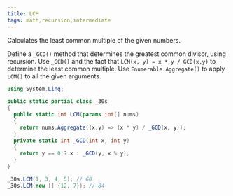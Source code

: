 ```yaml
---
title: LCM
tags: math,recursion,intermediate
---
```


Calculates the least common multiple of the given numbers.

Define a `_GCD()` method that determines the greatest common divisor, using recursion.
Use `_GCD()` and the fact that `LCM(x, y) = x * y / GCD(x,y)` to determine the least common multiple.
Use `Enumerable.Aggregate()` to apply `LCM()` to all the given arguments.

```csharp
using System.Linq;

public static partial class _30s 
{
  public static int LCM(params int[] nums)
  {
    return nums.Aggregate((x,y) => (x * y) / _GCD(x, y));
  }
  private static int _GCD(int x, int y)
  {
    return y == 0 ? x : _GCD(y, x % y);
  }
}
```

```csharp
_30s.LCM(1, 3, 4, 5); // 60
_30s.LCM(new [] {12, 7}); // 84
```
